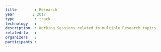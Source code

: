 ```yaml
---
title        : Research
year		: 2017
type         : track
technology   :
description  : Working Sessions related to multiple Research topics
related-to   : 
organizers   :
participants :
---
```


